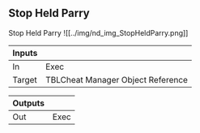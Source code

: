 ## Stop Held Parry
Stop Held Parry
![[../img/nd_img_StopHeldParry.png]]

|Inputs||
|--|--|
| In | Exec |
| Target | TBLCheat Manager Object Reference |

|Outputs||
|--|--|
| Out | Exec |

